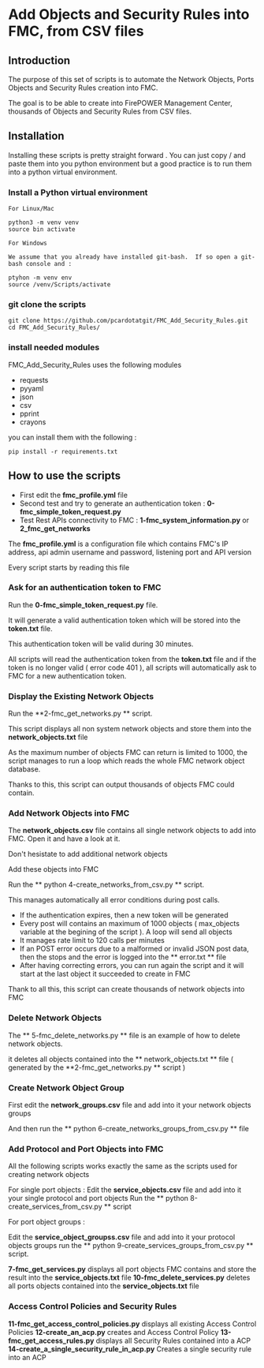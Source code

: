 # Add Objects and Security Rules into FMC, from CSV files

## Introduction

The purpose of this set of scripts is to automate the Network Objects, Ports Objects and Security Rules creation into FMC.

The goal is to be able to create into FirePOWER Management Center, thousands of Objects and Security Rules from CSV files.

## Installation

Installing these scripts is pretty straight forward . You can just copy / and paste them into you python environment but a good practice is to run them into a python virtual environment.

### Install a Python virtual environment

	For Linux/Mac 

	python3 -m venv venv
	source bin activate

	For Windows 
	
	We assume that you already have installed git-bash.  If so open a git-bash console and :

	ptyhon -m venv env 
	source /venv/Scripts/activate

### git clone the scripts

	git clone https://github.com/pcardotatgit/FMC_Add_Security_Rules.git
	cd FMC_Add_Security_Rules/
	
### install needed modules

FMC_Add_Security_Rules uses the following modules

- requests
- pyyaml
- json
- csv
- pprint
- crayons
	
you can install them with the following  :
	
	pip install -r requirements.txt

## How to use the scripts

- First edit the **fmc_profile.yml** file
- Second test and try to generate an authentication token : **0-fmc_simple_token_request.py**
- Test Rest APIs connectivity to FMC : **1-fmc_system_information.py**  or **2_fmc_get_networks**

The **fmc_profile.yml** is a configuration file which contains FMC's IP address, api admin username and password, listening port and API version

Every script starts by reading this file

### Ask for an authentication token to FMC ###

Run the **0-fmc_simple_token_request.py** file.  

It will generate a valid authentication token which will be stored into the **token.txt** file.

This authentication token will be valid during 30 minutes. 

All scripts will read the authentication token from the **token.txt** file and if the token is no longer valid ( error code 401 ), all scripts will automatically ask to FMC for a new authentication token.

### Display the Existing Network Objects ###

Run the **2-fmc_get_networks.py ** script.

This script displays all non system network objects and store them into the **network_objects.txt** file

As the maximum number of objects FMC can return is limited to 1000, the script manages to run a loop which reads the whole FMC network object database.

Thanks to this, this script can output thousands of objects FMC could contain.

### Add Network Objects into FMC ###

The **network_objects.csv** file contains all single network objects to add into FMC. Open it and have a look at it.

Don't hesistate to add additional network objects

Add these objects into FMC 

Run the ** python 4-create_networks_from_csv.py ** script.

This manages automatically all error conditions during post calls.

- If the authentication expires, then a new token will be generated
- Every post will contains an maximum of 1000 objects ( max_objects variable at the begining of the script ). A loop will send all objects
- It manages rate limit to 120 calls per minutes
- If an POST error occurs due to a malformed or invalid JSON post data, then the stops and the error is logged into the ** error.txt ** file
- After having correcting errors, you can run again the script and it will start at the last object it succeeded to create in FMC

Thank to all this, this script can create thousands of network objects into FMC

### Delete Network Objects ###

The ** 5-fmc_delete_networks.py ** file is an example of how to delete network objects.

it deletes all objects contained into the ** network_objects.txt ** file ( generated by the **2-fmc_get_networks.py ** script )

### Create Network Object Group ###

First edit the **network_groups.csv** file and add into it your network objects groups

And then run the ** python 6-create_networks_groups_from_csv.py ** file

### Add Protocol and Port Objects into FMC ###

All the following scripts works exactly the same as the scripts used for creating network objects

For single port objects :
 Edit the **service_objects.csv** file and add into it your single protocol and port objects
 Run the ** python 8-create_services_from_csv.py ** script

For port object groups :

 Edit the **service_object_groupss.csv** file and add into it your protocol objects groups
 run the ** python 9-create_services_groups_from_csv.py ** script.

 **7-fmc_get_services.py** displays all port objects FMC contains and store the result into the **service_objects.txt** file
 **10-fmc_delete_services.py** deletes all ports objects contained into the **service_objects.txt** file

### Access Control Policies and Security Rules ###

 **11-fmc_get_access_control_policies.py** displays all existing Access Control Policies
 **12-create_an_acp.py** creates and Access Control Policy
 **13-fmc_get_access_rules.py** displays all Security Rules contained into a ACP
 **14-create_a_single_security_rule_in_acp.py** Creates a single security rule into an ACP
 